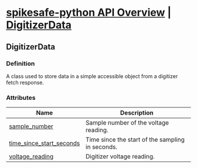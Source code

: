 # [spikesafe-python API Overview](/spikesafe_python_lib_docs/README.md) | [DigitizerData](/spikesafe_python_lib_docs/DigitizerData/README.md)

## DigitizerData

### Definition
A class used to store data in a simple accessible object from a digitizer fetch response. 

### Attributes
| Name | Description |
| - | - |
| [sample_number](/spikesafe_python_lib_docs/DigitizerData/sample_number/README.md) | Sample number of the voltage reading. |
| [time_since_start_seconds](/spikesafe_python_lib_docs/DigitizerData/time_since_start_seconds/README.md) | Time since the start of the sampling in seconds. |
| [voltage_reading](/spikesafe_python_lib_docs/DigitizerData/voltage_reading/README.md) | Digitizer voltage reading. |